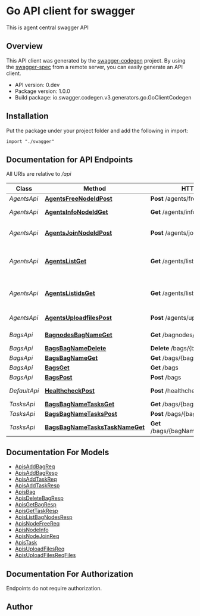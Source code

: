 # Go API client for swagger

This is agent central swagger API

## Overview
This API client was generated by the [swagger-codegen](https://github.com/swagger-api/swagger-codegen) project.  By using the [swagger-spec](https://github.com/swagger-api/swagger-spec) from a remote server, you can easily generate an API client.

- API version: 0.dev
- Package version: 1.0.0
- Build package: io.swagger.codegen.v3.generators.go.GoClientCodegen

## Installation
Put the package under your project folder and add the following in import:
```golang
import "./swagger"
```

## Documentation for API Endpoints

All URIs are relative to */api*

Class | Method | HTTP request | Description
------------ | ------------- | ------------- | -------------
*AgentsApi* | [**AgentsFreeNodeIdPost**](docs/AgentsApi.md#agentsfreenodeidpost) | **Post** /agents/free/{nodeId} | free node
*AgentsApi* | [**AgentsInfoNodeIdGet**](docs/AgentsApi.md#agentsinfonodeidget) | **Get** /agents/info/{nodeId} | get node info
*AgentsApi* | [**AgentsJoinNodeIdPost**](docs/AgentsApi.md#agentsjoinnodeidpost) | **Post** /agents/join/{nodeId} | join free node to a bag
*AgentsApi* | [**AgentsListGet**](docs/AgentsApi.md#agentslistget) | **Get** /agents/list | list nodes, return node infos by query
*AgentsApi* | [**AgentsListidsGet**](docs/AgentsApi.md#agentslistidsget) | **Get** /agents/listids | list nodes, return node ids by query
*AgentsApi* | [**AgentsUploadfilesPost**](docs/AgentsApi.md#agentsuploadfilespost) | **Post** /agents/uploadfiles | upload files to nodes
*BagsApi* | [**BagnodesBagNameGet**](docs/BagsApi.md#bagnodesbagnameget) | **Get** /bagnodes/{bagName} | list bag nodes
*BagsApi* | [**BagsBagNameDelete**](docs/BagsApi.md#bagsbagnamedelete) | **Delete** /bags/{bagName} | delete bag
*BagsApi* | [**BagsBagNameGet**](docs/BagsApi.md#bagsbagnameget) | **Get** /bags/{bagName} | get bag
*BagsApi* | [**BagsGet**](docs/BagsApi.md#bagsget) | **Get** /bags | list bags
*BagsApi* | [**BagsPost**](docs/BagsApi.md#bagspost) | **Post** /bags | add bag
*DefaultApi* | [**HealthcheckPost**](docs/DefaultApi.md#healthcheckpost) | **Post** /healthcheck | health check
*TasksApi* | [**BagsBagNameTasksGet**](docs/TasksApi.md#bagsbagnametasksget) | **Get** /bags/{bagName}/tasks | list tasks
*TasksApi* | [**BagsBagNameTasksPost**](docs/TasksApi.md#bagsbagnametaskspost) | **Post** /bags/{bagName}/tasks | add task
*TasksApi* | [**BagsBagNameTasksTaskNameGet**](docs/TasksApi.md#bagsbagnametaskstasknameget) | **Get** /bags/{bagName}/tasks/{taskName} | get task

## Documentation For Models

 - [ApisAddBagReq](docs/ApisAddBagReq.md)
 - [ApisAddBagResp](docs/ApisAddBagResp.md)
 - [ApisAddTaskReq](docs/ApisAddTaskReq.md)
 - [ApisAddTaskResp](docs/ApisAddTaskResp.md)
 - [ApisBag](docs/ApisBag.md)
 - [ApisDeleteBagResp](docs/ApisDeleteBagResp.md)
 - [ApisGetBagResp](docs/ApisGetBagResp.md)
 - [ApisGetTaskResp](docs/ApisGetTaskResp.md)
 - [ApisListBagNodesResp](docs/ApisListBagNodesResp.md)
 - [ApisNodeFreeReq](docs/ApisNodeFreeReq.md)
 - [ApisNodeInfo](docs/ApisNodeInfo.md)
 - [ApisNodeJoinReq](docs/ApisNodeJoinReq.md)
 - [ApisTask](docs/ApisTask.md)
 - [ApisUploadFilesReq](docs/ApisUploadFilesReq.md)
 - [ApisUploadFilesReqFiles](docs/ApisUploadFilesReqFiles.md)

## Documentation For Authorization
 Endpoints do not require authorization.


## Author


